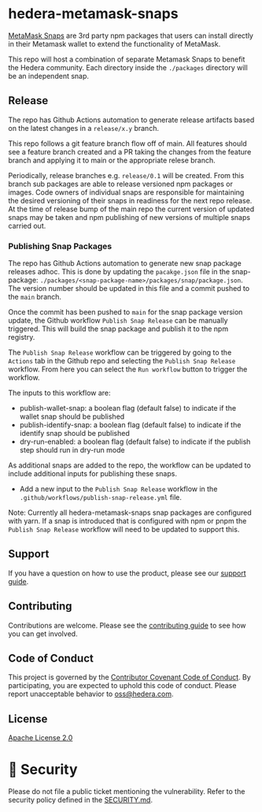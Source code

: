 # hedera-metamask-snaps

[MetaMask Snaps](https://support.metamask.io/hc/en-us/articles/18377120661019-Getting-started-with-MetaMask-Snaps) are 3rd party npm packages that users can install directly in their Metamask wallet to extend the functionality of MetaMask.

This repo will host a combination of separate Metamask Snaps to benefit the Hedera community.
Each directory inside the `./packages` directory will be an independent snap.

## Release

The repo has Github Actions automation to generate release artifacts based on the latest changes in a `release/x.y` branch.

This repo follows a git feature branch flow off of main.
All features should see a feature branch created and a PR taking the changes from the feature branch and applying it to main or the appropriate relese branch.

Periodically, release branches e.g. `release/0.1` will be created. From this branch sub packages are able to release versioned npm packages or images.
Code owners of individual snaps are responsible for maintaining the desired versioning of their snaps in readiness for the next repo release.
At the time of release bump of the main repo the current version of updated snaps may be taken and npm publishing of new versions of multiple snaps carried out.

### Publishing Snap Packages

The repo has Github Actions automation to generate new snap package releases adhoc. This is done by updating the `pacakge.json` file in the snap-package:
`./packages/<snap-package-name>/packages/snap/package.json`. The version number should be updated in this file and a commit pushed to the `main` branch.

Once the commit has been pushed to `main` for the snap package version update, the Github workflow `Publish Snap Release` can be manually triggered.
This will build the snap package and publish it to the npm registry.

The `Publish Snap Release` workflow can be triggered by going to the `Actions` tab in the Github repo and selecting the `Publish Snap Release` workflow. 
From here you can select the `Run workflow` button to trigger the workflow. 

The inputs to this workflow are:

- publish-wallet-snap: a boolean flag (default false) to indicate if the wallet snap should be published
- publish-identify-snap: a boolean flag (default false) to indicate if the identify snap should be published
- dry-run-enabled: a boolean flag (default false) to indicate if the publish step should run in dry-run mode

As additional snaps are added to the repo, the workflow can be updated to include additional inputs for publishing these snaps.

- Add a new input to the `Publish Snap Release` workflow in the `.github/workflows/publish-snap-release.yml` file.

Note: Currently all hedera-metamask-snaps snap packages are configured with yarn. If a snap is introduced that is configured with
npm or pnpm the `Publish Snap Release` workflow will need to be updated to support this.

## Support

If you have a question on how to use the product, please see our
[support guide](https://github.com/hashgraph/.github/blob/main/SUPPORT.md).

## Contributing

Contributions are welcome. Please see the
[contributing guide](https://github.com/hashgraph/.github/blob/main/CONTRIBUTING.md)
to see how you can get involved.

## Code of Conduct

This project is governed by the
[Contributor Covenant Code of Conduct](https://github.com/hashgraph/.github/blob/main/CODE_OF_CONDUCT.md). By
participating, you are expected to uphold this code of conduct. Please report unacceptable behavior
to [oss@hedera.com](mailto:oss@hedera.com).

## License

[Apache License 2.0](LICENSE)

# 🔐 Security

Please do not file a public ticket mentioning the vulnerability. Refer to the security policy defined in the [SECURITY.md](https://github.com/hashgraph/hedera-sourcify/blob/main/SECURITY.md).
